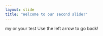 ```yaml
---
layout: slide
title: "Welcome to our second slide!"
---
```

my or your test
Use the left arrow to go back!
